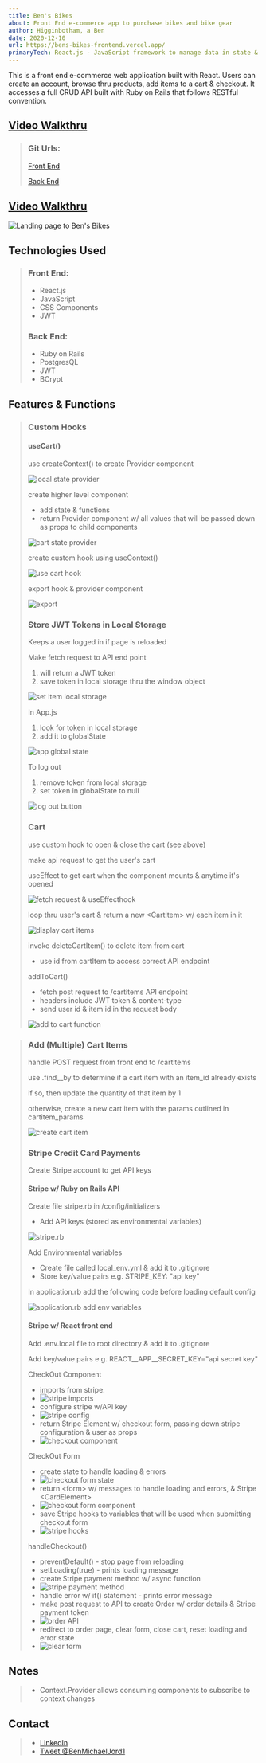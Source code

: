 ```yaml
---
title: Ben's Bikes
about: Front End e-commerce app to purchase bikes and bike gear
author: Higginbotham, a Ben
date: 2020-12-10
url: https://bens-bikes-frontend.vercel.app/
primaryTech: React.js - JavaScript framework to manage data in state & to employ JS methods and functions| Ruby on Rails - ORM to scaffold back end API| CSS-Components - Styling tool to add custom design to components| Click link for full tech specs & my personal video walkthru of the code!
---
```


This is a front end e-commerce web application built with React. Users can create an account, browse thru products, add items to a cart & checkout. It accesses a full CRUD API built with Ruby on Rails that follows RESTful convention.

## [Video Walkthru](https://www.youtube.com/playlist?list=PLjYC3ZkfhqCpDJl-34_mycn5KZcrrsPKR)

> ### Git Urls:
>
> [Front End](https://github.com/bicycleben88/bens_bikes_frontend)
>
> [Back End](https://github.com/bicycleben88/bens_bikes_backend)

## [Video Walkthru](https://www.youtube.com/watch?v=NjY_tzMZuSY)

![Landing page to Ben's Bikes](https://i.imgur.com/Kt3juRq.jpg)

## Technologies Used

> ### Front End:
>
> - React.js
> - JavaScript
> - CSS Components
> - JWT
>
> ### Back End:
>
> - Ruby on Rails
> - PostgresQL
> - JWT
> - BCrypt

## Features & Functions

> ### Custom Hooks
>
> #### useCart()
>
> use createContext() to create Provider component
>
> ![local state provider](https://i.imgur.com/XtDjpIt.png)
>
> create higher level component
>
> - add state & functions
> - return Provider component w/ all values that will be passed down as props to child components
>
> ![cart state provider](https://i.imgur.com/ymSXt0m.png)
>
> create custom hook using useContext()
>
> ![use cart hook](https://i.imgur.com/WRMtv1D.png)
>
> export hook & provider component
>
> ![export](https://i.imgur.com/4vwOCVi.png)
>
> ### Store JWT Tokens in Local Storage
>
> Keeps a user logged in if page is reloaded
>
> Make fetch request to API end point
>
> 1. will return a JWT token
> 1. save token in local storage thru the window object
>
> ![set item local storage](https://i.imgur.com/2SKQmfh.png)
>
> In App.js
>
> 1. look for token in local storage
> 1. add it to globalState
>
> ![app global state](https://i.imgur.com/XaCXrc0.png)
>
> To log out
>
> 1. remove token from local storage
> 1. set token in globalState to null
>
> ![log out button](https://i.imgur.com/qY7Xmyq.png)
>
> ### Cart
>
> use custom hook to open & close the cart (see above)
>
> make api request to get the user's cart
>
> useEffect to get cart when the component mounts & anytime it's opened
>
> ![fetch request & useEffecthook](https://i.imgur.com/qHXR4EV.png)
>
> loop thru user's cart & return a new \<CartItem> w/ each item in it
>
> ![display cart items](https://i.imgur.com/inaqhHn.png)
>
> invoke deleteCartItem() to delete item from cart
>
> - use id from cartItem to access correct API endpoint
>
> addToCart()
>
> - fetch post request to /cartitems API endpoint
> - headers include JWT token & content-type
> - send user id & item id in the request body
>
> ![add to cart function](https://i.imgur.com/245G9Wh.png)

> ### Add (Multiple) Cart Items
>
> handle POST request from front end to /cartitems
>
> use .find\_\_by to determine if a cart item with an item_id already exists
>
> if so, then update the quantity of that item by 1
>
> otherwise, create a new cart item with the params outlined in cartitem_params
>
> ![create cart  item](https://i.imgur.com/Pn1brh5.png)
>
> ### Stripe Credit Card Payments
>
> Create Stripe account to get API keys
>
> #### Stripe w/ Ruby on Rails API
>
> Create file stripe.rb in /config/initializers
>
> - Add API keys (stored as environmental variables)
>
> ![stripe.rb](https://i.imgur.com/aNp8b1h.png)
>
> Add Environmental variables
>
> - Create file called local_env.yml & add it to .gitignore
> - Store key/value pairs e.g. STRIPE_KEY: "api key"
>
> In application.rb add the following code before loading default config
>
> ![application.rb add env variables](https://i.imgur.com/eQr0fkr.png)
>
> #### Stripe w/ React front end
>
> Add .env.local file to root directory & add it to .gitignore
>
> Add key/value pairs e.g. REACT\_\_APP\_\_SECRET_KEY="api secret key"
>
> CheckOut Component
>
> - imports from stripe:
> - ![stripe imports](https://i.imgur.com/auPgVBP.png)
> - configure stripe w/API key
> - ![stripe config](https://i.imgur.com/5fc5y6N.png)
> - return Stripe Element w/ checkout form, passing down stripe configuration & user as props
> - ![checkout component](https://i.imgur.com/iuDTapI.png)
>
> CheckOut Form
>
> - create state to handle loading & errors
> - ![checkout form state](https://i.imgur.com/PSjHAIQ.png)
> - return \<form> w/ messages to handle loading and errors, & Stripe \<CardElement>
> - ![checkout form component](https://i.imgur.com/Hty3dEG.png)
> - save Stripe hooks to variables that will be used when submitting checkout form
> - ![stripe hooks](https://i.imgur.com/Qvwg2u1.png)
>
> handleCheckout()
>
> - preventDefault() - stop page from reloading
> - setLoading(true) - prints loading message
> - create Stripe payment method w/ async function
> - ![stripe payment method](https://i.imgur.com/l7Ip7RG.png)
> - handle error w/ if() statement - prints error message
> - make post request to API to create Order w/ order details & Stripe payment token
> - ![order API](https://i.imgur.com/DjLsvgA.png)
> - redirect to order page, clear form, close cart, reset loading and error state
> - ![clear form](https://i.imgur.com/f7qTkSP.png)

## Notes

> - Context.Provider allows consuming components to subscribe to context changes

## Contact

> - [LinkedIn](https://www.linkedin.com/in/benjamin-alt-higginbotham/)
> - [Tweet @BenMichaelJord1](https://twitter.com/BenMichaelJord1)

